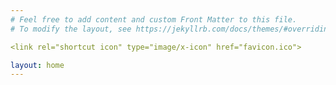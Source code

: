 ```yaml
---
# Feel free to add content and custom Front Matter to this file.
# To modify the layout, see https://jekyllrb.com/docs/themes/#overriding-theme-defaults

<link rel="shortcut icon" type="image/x-icon" href="favicon.ico">

layout: home
---
```


